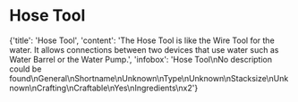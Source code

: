 
# Hose Tool

{'title': 'Hose Tool', 'content': 'The Hose Tool is like the Wire Tool for the water. It allows connections between two devices that use water such as Water Barrel or the Water Pump.', 'infobox': 'Hose Tool\nNo description could be found\nGeneral\nShortname\nUnknown\nType\nUnknown\nStacksize\nUnknown\nCrafting\nCraftable\nYes\nIngredients\nx2'}

